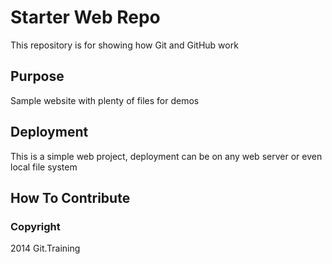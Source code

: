# Starter Web Repo

This repository is for showing how Git and GitHub work

## Purpose

Sample website with plenty of files for demos

## Deployment

This is a simple web project, deployment can be on any web server or even local file system

## How To Contribute

### Copyright

2014 Git.Training